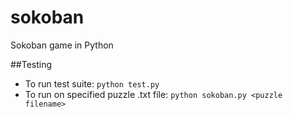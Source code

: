 sokoban
=======

Sokoban game in Python

##Testing
- To run test suite:
`python test.py`
- To run on specified puzzle .txt file:
`python sokoban.py <puzzle filename>`
